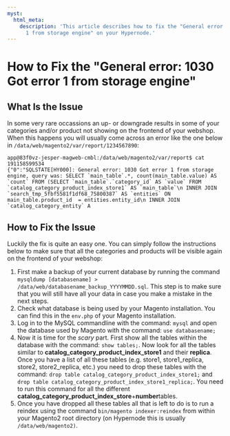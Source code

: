 ```yaml
---
myst:
  html_meta:
    description: 'This article describes how to fix the "General error: 1030 Got error
      1 from storage engine" on your Hypernode.'
---
```


<!-- source: https://support.hypernode.com/en/ecommerce/magento-2/how-to-fix-the-general-error-1030-got-error-1-from-storage-engine/ -->

# How to Fix the "General error: 1030 Got error 1 from storage engine"

## What Is the Issue

In some very rare occassions an up- or downgrade results in some of your categories and/or product not showing on the frontend of your webshop. When this happens you will usually come across an error like the one below in `/data/web/magento2/var/report/1234567890`:

```nginx
app@83f0vz-jesper-magweb-cmbl:/data/web/magento2/var/report$ cat 191158599534
{"0":"SQLSTATE[HY000]: General error: 1030 Got error 1 from storage engine, query was: SELECT `main_table`.*, count(main_table.value) AS `count` FROM (SELECT `main_table`.`category_id` AS `value` FROM `catalog_category_product_index_store1` AS `main_table`\n INNER JOIN `search_tmp_5fbf5581f1df68_75800387` AS `entities` ON main_table.product_id  = entities.entity_id\n INNER JOIN `catalog_category_entity` A
```

## How to Fix the Issue

Luckily the fix is quite an easy one. You can simply follow the instructions below to make sure that all the categories and products will be visible again on the frontend of your webshop:

1. First make a backup of your current database by running the command `mysqldump [databasename] > /data/web/databasename_backup_YYYYMMDD.sql`. This step is to make sure that you will still have all your data in case you make a mistake in the next steps.
1. Check what database is being used by your Magento installation. You can find this in the `env.php` of your Magento installation.
1. Log in to the MySQL commandline with the command: `mysql` and open the database used by Magento with the command: `use databasename;`
1. Now it is time for the *scary* part. First show all the tables within the database with the command: `show tables;`. Now look for all the tables similar to **catalog_category_product_index_store1** and their **replica**. Once you have a list of all these tables (e.g. store1, store1_replica, store2, store2_replica, etc.) you need to drop these tables with the command: `drop table catalog_category_product_index_store1;` and `drop table catalog_category_product_index_store1_replica;`. You need to run this command for all the different **catalog_category_product_index_store**+**number**tables.
1. Once you have dropped all these tables all that is left to do is to run a reindex using the command `bin/magento indexer:reindex` from within your Magento2 root directory (on Hypernode this is usually `/data/web/magento2)`.

